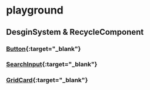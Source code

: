 # playground

## DesginSystem & RecycleComponent
### [Button](https://seed-xenon-5f6.notion.site/Buttons-fc9948d7ccde4611a24118576bfe6875){:target="_blank"}
### [SearchInput](https://seed-xenon-5f6.notion.site/SearchInput-c97f1c460fd745fb8a051cffcb42683d){:target="_blank"}
### [GridCard](https://seed-xenon-5f6.notion.site/GirdCard-b24821d3c1b24aafba58c9c91fa06915){:target="_blank"}
